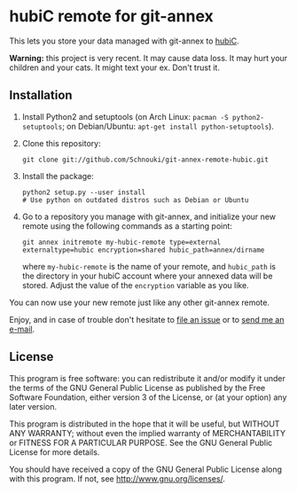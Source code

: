 hubiC remote for git-annex
==========================

This lets you store your data managed with git-annex to [hubiC](https://hubic.com/).

**Warning:** this project is very recent. It may cause data loss. It may hurt
  your children and your cats. It might text your ex. Don't trust it.


Installation
------------

1.  Install Python2 and setuptools (on Arch Linux: `pacman -S python2-setuptools`;
    on Debian/Ubuntu: `apt-get install python-setuptools`).

2.  Clone this repository:

        git clone git://github.com/Schnouki/git-annex-remote-hubic.git

3.  Install the package:

        python2 setup.py --user install
        # Use python on outdated distros such as Debian or Ubuntu

4.  Go to a repository you manage with git-annex, and initialize your new remote
    using the following commands as a starting point:

        git annex initremote my-hubic-remote type=external externaltype=hubic encryption=shared hubic_path=annex/dirname

    where `my-hubic-remote` is the name of your remote, and `hubic_path` is the
    directory in your hubiC account where your annexed data will be stored.
    Adjust the value of the `encryption` variable as you like.

You can now use your new remote just like any other git-annex remote.

Enjoy, and in case of trouble don't hesitate to
[file an issue](https://github.com/Schnouki/git-annex-remote-hubic/issues) or to
[send me an e-mail](mailto:schnouki+garh@schnouki.net).


License
-------

This program is free software: you can redistribute it and/or modify it under
the terms of the GNU General Public License as published by the Free Software
Foundation, either version 3 of the License, or (at your option) any later
version.

This program is distributed in the hope that it will be useful, but WITHOUT ANY
WARRANTY; without even the implied warranty of MERCHANTABILITY or FITNESS FOR A
PARTICULAR PURPOSE. See the GNU General Public License for more details.

You should have received a copy of the GNU General Public License along with
this program. If not, see <http://www.gnu.org/licenses/>.
